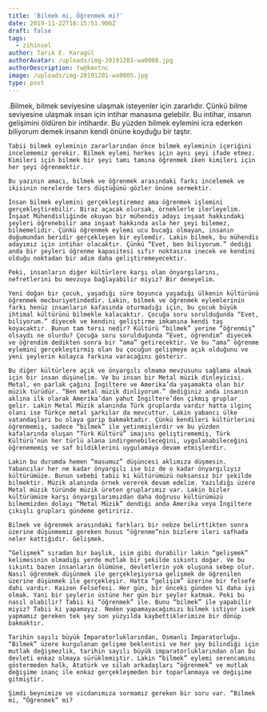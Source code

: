 ```yaml
---
title: 'Bilmek mi, Öğrenmek mi?'
date: 2019-11-22T16:15:51.906Z
draft: false
tags:
  - zihinsel
author: Tarık E. Karagül
authorAvatar: /uploads/img-20191201-wa0008.jpg
authorDescription: tw@kmxtnc
image: /uploads/img-20191201-wa0005.jpg
type: post
---
```

.Bilmek, bilmek seviyesine ulaşmak isteyenler için zararlıdır. Çünkü bilme seviyesine ulaşmak insan için intihar manasına gelebilir. Bu intihar, insanın gelişimini öldüren bir intihardır. Bu yüzden bilmek eylemini icra ederken biliyorum demek insanın kendi önüne koyduğu bir taştır.

	Tabii bilmek eyleminin zararlarından önce bilmek eyleminin içeriğini incelememiz gerekir. Bilmek eylemi herkes için aynı şeyi ifade etmez. Kimileri için bilmek bir şeyi tamı tamına öğrenmek iken kimileri için her şeyi öğrenmektir. 

	Bu yazının amacı, bilmek ve öğrenmek arasındaki farkı incelemek ve ikisinin nerelerde ters düştüğünü gözler önüne sermektir. 

	İnsan bilmek eylemini gerçekleştiremez ama öğrenmek işlemini gerçekleştirebilir. Biraz açacak olursak, örneklerle ilerleyelim. İnşaat Mühendisliğinde okuyan bir mühendis adayı inşaat hakkındaki şeyleri öğrenebilir ama inşaat hakkında asla her şeyi bilemez, bilmemelidir. Çünkü öğrenmek eylemi ucu bucağı olmayan, insanın doğumundan beridir gerçekleşen bir eylemdir. Lakin bilmek, bu mühendis adayımız için intihar olacaktır. Çünkü “Evet, ben biliyorum.” dediği anda bir şeyleri öğrenme kapasitesi sıfır noktasına inecek ve kendini olduğu noktadan bir adım daha geliştiremeyecektir. 

	Peki, insanların diğer kültürlere karşı olan önyargılarını, nefretlerini bu mevzuya bağlayabilir miyiz? Bir deneyelim. 

	Yeni doğan bir çocuk, yaşadığı süre boyunca yaşadığı ülkenin kültürünü öğrenmek mecburiyetindedir. Lakin, bilmek ve öğrenmek eylemlerinin farkı henüz insanların kafasında oturmadığı için, bu çocuk büyük ihtimal kültürünü bilmekle kalacaktır. Çocuğa soru sorulduğunda “Evet, biliyorum.” diyecek ve kendini geliştirme imkanına kendi taş koyacaktır. Bunun tam tersi nedir? Kültürü “bilmek” yerine “öğrenmiş” olsaydı ne olurdu? Çocuğa soru sorulduğunda “Evet, öğrendim” diyecek ve öğrendim dedikten sonra bir “ama” getirecektir. Ve bu “ama” öğrenme eylemini gerçekleştirmiş olan bu çocuğun gelişmeye açık olduğunu ve yeni şeylerin kolayca farkına varacağını gösterir. 

	Bu diğer kültürlere açık ve önyargılı olmama mevzusunu sağlama almak için bir insan düşünelim. Ve bu insan bir Metal müzik dinleyicisi. Metal, en parlak çağını İngiltere ve Amerika’da yaşamakta olan bir müzik türüdür. “Ben metal müzik dinliyorum.” dediğiniz anda insanın aklına ilk olarak Amerika’dan yahut İngiltere’den çıkmış gruplar gelir. Lakin Metal Müzik alanında Türk gruplarda vardır hatta ilginç olanı ise Türkçe metal şarkılar da mevcuttur. Lakin yabancı ülke vatandaşları bu olaya garip bakmaktadır. Çünkü kendileri kültürlerini öğrenmemiş, sadece “bilmek” ile yetinmişlerdir ve bu yüzden kafalarında oluşan “Türk Kültürü” imajını geliştirememiş, Türk Kültürü’nün her türlü alana indirgenebileceğini, uygulanabileceğini öğrenememiş ve saf bildiklerini uygulamaya devam etmişlerdir. 

	Lakin bu durumda hemen “masumuz” düşüncesi aklımıza düşmesin. Yabancılar her ne kadar önyargılı ise biz de o kadar önyargılıyız kültürümüze. Bunun sebebi tabii ki kültürümüzü noksansız bir şekilde bilmektir. Müzik alanında örnek vererek devam edelim. Yazıldığı üzere Metal müzik türünde müzik üreten gruplarımız var. Lakin bizler kültürümüze karşı önyargılarımızdan daha doğrusu kültürümüzü bilmemizden dolayı “Metal Müzik” dendiği anda Amerika veya İngiltere çıkışlı grupları gündeme getiririz.

	Bilmek ve öğrenmek arasındaki farkları bir nebze belirttikten sonra üzerine düşünmemiz gereken husus “öğrenme”nin bizlere ileri safhada neler kattığıdır. Gelişmek.

	“Gelişmek” sıradan bir başlık, isim gibi durabilir lakin “gelişmek” kelimesinin olmadığı yerde mutlak bir şekilde sıkıntı doğar. Ve bu sıkıntı bazen insanların ölümüne, devletlerin yok oluşuna sebep olur. Nasıl öğrenmek düşünmek ile gerçekleşiyorsa gelişmek de öğrenilen üzerine düşünmek ile gerçekleşir. Hatta “gelişim” üzerine bir felsefe dahi vardır. Kaizen Felsefesi. Her gün, bir önceki günden %1 daha iyi olmak. Yani bir şeylerin üstüne her gün bir şeyler katmak. Peki bu nasıl olabilir? Tabii ki “öğrenmek” ile. Bunu “bilmek” ile yapabilir miyiz? Tabii ki yapamayız. Neden yapamayacağımızı bilmek istiyor isek yapmamız gereken tek şey son yüzyılda kaybettiklerimize bir dönüp bakmaktır.

	Tarihin sayılı büyük İmparatorluklarından, Osmanlı İmparatorluğu. “Bilmek” üzere kurgulanan gelişme beklentisi ve her şey bilindiği için mutlak değişmezlik, tarihin sayılı büyük imparatorluklarından olan bu devleti enkaz olmaya sürüklemiştir. Lakin “bilmek” eylemi serencamını göstermeden halk, Atatürk ve silah arkadaşları “öğrenmek” ve mutlak değişime inanç ile enkaz gerçekleşmeden bir toparlanmaya ve değişime gitmiştir.

	Şimdi beynimize ve vicdanımıza sormamız gereken bir soru var. “Bilmek mi, “Öğrenmek” mi?
